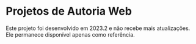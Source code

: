 # Projetos de Autoria Web

<p>Este projeto foi desenvolvido em 2023.2 e não recebe mais atualizações. Ele permanece disponível apenas como referência.</p>
